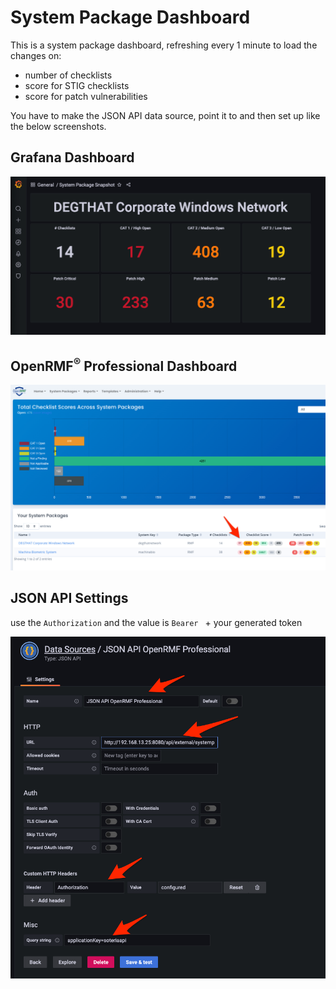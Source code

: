 # System Package Dashboard
This is a system package dashboard, refreshing every 1 minute to load the changes on:
* number of checklists
* score for STIG checklists
* score for patch vulnerabilities

You have to make the JSON API data source, point it to and then set up like the below screenshots.

## Grafana Dashboard
![Grafana Dashboard](./systempackage-dashboard.jpg?raw=true)

## OpenRMF<sup>&reg;</sup> Professional Dashboard
![Application Dashboard](./systempackage-listing.jpg?raw=true)

## JSON API Settings
use the `Authorization` and the value is `Bearer ` + your generated token

![Datasource Setting](./jsonapi-settings.png?raw=true)
